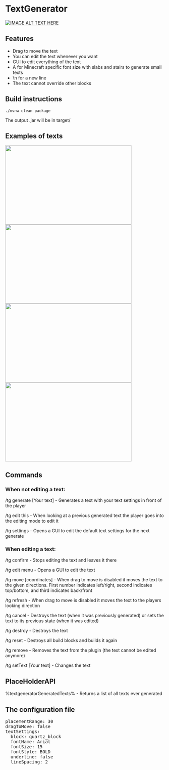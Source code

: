 <h1>TextGenerator</h1>

[![IMAGE ALT TEXT HERE](https://img.youtube.com/vi/QFX4GHEk6OQ/0.jpg)](https://www.youtube.com/watch?v=QFX4GHEk6OQ)
<h2>Features</h2>
<ul>
<li>Drag to move the text</li>
<li>You can edit the text whenever you want</li>
<li>GUI to edit everything of the text</li>
<li>A for Minecraft specific font size with slabs and stairs to generate small texts</li>
<li>\n for a new line</li>
<li>The text cannot override other blocks</li>
</ul>

<h2>Build instructions</h2>

```./mvnw clean package```

<p>The output .jar will be in target/</p>

<h2>Examples of texts</h2>
<img src="https://cdn.modrinth.com/data/KR9zve3W/images/c1c4155f1f91d9aba6e9c7d0b7122c8678ffbadc.png"  alt="" width="400" height="250"/>
<img src="https://cdn.modrinth.com/data/KR9zve3W/images/13911893531aa7abb54cd5d446e26d9422b8da7e.png"  alt="" width="400" height="250"/>
<img src="https://cdn.modrinth.com/data/KR9zve3W/images/6bced5cc1aa3f86538870677cef70b0bd2a22d5d.png"  alt="" width="400" height="250"/>
<img src="https://cdn.modrinth.com/data/KR9zve3W/images/08a702a06177475e0f4b384a832069042d602421.png"  alt="" width="400" height="250"/>
<h2>Commands</h2>
<h3>When not editing a text:</h3>
<p>/tg generate [Your text] - Generates a text with your text settings in front of the player</p>
<p>/tg edit this - When looking at a previous generated text the player goes into the editing mode to edit it</p>
<p>/tg settings - Opens a GUI to edit the default text settings for the next generate</p>
<h3>When editing a text:</h3>
<p>/tg confirm - Stops editing the text and leaves it there</p>
<p>/tg edit menu - Opens a GUI to edit the text</p>
<p>/tg move [coordinates] - When drag to move is disabled it moves the text to the given directions. First number indicates left/right, second indicates top/bottom, and third indicates back/front</p>
<p>/tg refresh - When drag to move is disabled it moves the text to the players looking direction</p>
<p>/tg cancel - Destroys the text (when it was previously generated) or sets the text to its previous state (when it was edited)</p>
<p>/tg destroy - Destroys the text</p>
<p>/tg reset - Destroys all build blocks and builds it again</p>
<p>/tg remove - Removes the text from the plugin (the text cannot be edited anymore)</p>
<p>/tg setText [Your text] - Changes the text </p>

<h2>PlaceHolderAPI</h2>
<p>%textgeneratorGeneratedTexts% - Returns a list of all texts ever generated</p>

<h2>The configuration file </h2>
<pre>
placementRange: 30
dragToMove: false
textSettings:
  block: quartz_block
  fontName: Arial
  fontSize: 15
  fontStyle: BOLD
  underline: false
  lineSpacing: 2</pre>
